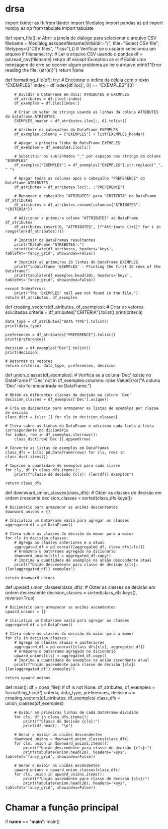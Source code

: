 # drsa

import tkinter as tk
from tkinter import filedialog
import pandas as pd
import numpy as np
from tabulate import tabulate

def open_file():
    # Abrir a janela de diálogo para selecionar o arquivo CSV
    filename = filedialog.askopenfilename(initialdir="/", title="Select CSV file",
                                           filetypes=(("CSV files", "*.csv"),))
    # Verificar se o usuário selecionou um arquivo
    if filename:
        try:
            # Ler o arquivo CSV usando o pandas
            df = pd.read_csv(filename)
            return df
        except Exception as e:
            # Exibir uma mensagem de erro se ocorrer algum problema ao ler o arquivo
            print(f"Error reading the file: {str(e)}")
    return None

def formatting_file(df):
    try:
        # Encontrar o índice da célula com o texto "EXEMPLES"
        index = df.index[df.iloc[:, 0] == "EXEMPLES"][0]

        # Dividir o DataFrame em dois: ATRIBUTES e EXEMPLES
        df_atributes = df.iloc[:index]
        df_exemples = df.iloc[index:]

        # Criar um vetor de strings usando as linhas da coluna ATRIBUTES do dataframe ATRIBUTES
        EXEMPLES_header = df_atributes.iloc[:, 0].tolist()

        # Atribuir os cabeçalhos do DataFrame EXEMPLES
        df_exemples.columns = ["EXEMPLES"] + list(EXEMPLES_header)

        # Apagar a primeira linha do DataFrame EXEMPLES
        df_exemples = df_exemples.iloc[1:]

        # Substituir os sublinhados "_" por espaços nas strings da coluna "EXEMPLES"
        df_exemples["EXEMPLES"] = df_exemples["EXEMPLES"].str.replace("_", " ")

        # Apagar todas as colunas após o cabeçalho "PREFERENCE" do DataFrame ATRIBUTES
        df_atributes = df_atributes.loc[:, :"PREFERENCE"]

        # Renomear o cabeçalho "ATRIBUTES" para "CRITERIA" no DataFrame df_atributes
        df_atributes = df_atributes.rename(columns={"ATRIBUTES": "CRITERIA"})

        # Adicionar a primeira coluna "ATTRIBUTES" ao DataFrame df_atributes
        df_atributes.insert(0, "ATTRIBUTES", [f"Attribute {i+1}" for i in range(len(df_atributes))])

        # Imprimir os DataFrames resultantes
        print("DataFrame 'ATRIBUTES':")
        print(tabulate(df_atributes, headers='keys', tablefmt='fancy_grid', showindex=False))
        
        # Imprimir as primeiras 20 linhas do DataFrame EXEMPLES
        print("\nDataframe 'EXEMPLES' - Printing the first 20 rows of the dataframe")
        print(tabulate(df_exemples.head(20), headers='keys', tablefmt='fancy_grid', showindex=False))

    except IndexError:
        print("The 'EXEMPLES' cell was not found in the file.")
    return df_atributes, df_exemples

def creating_vectors(df_atributes, df_exemples):
    # Criar os vetores solicitados
    criteria = df_atributes["CRITERIA"].tolist()
    print(criteria)

    data_type = df_atributes["DATA TYPE"].tolist()
    print(data_type)

    preferences = df_atributes["PREFERENCE"].tolist()
    print(preferences)

    decision = df_exemples["Dec"].tolist()
    print(decision)
    
    # Retornar os vetores
    return criteria, data_type, preferences, decision

def union_classes(df_exemples):
    # Verifica se a coluna 'Dec' existe no DataFrame
    if 'Dec' not in df_exemples.columns:
        raise ValueError("A coluna 'Dec' não foi encontrada no DataFrame.")

    # Obtém as diferentes classes de decisão na coluna 'Dec'
    decision_classes = df_exemples['Dec'].unique()
    
    # Cria um dicionário para armazenar as listas de exemplos por classe de decisão
    class_dict = {cls: [] for cls in decision_classes}
    
    # Itera sobre as linhas do DataFrame e adiciona cada linha à lista correspondente no dicionário
    for index, row in df_exemples.iterrows():
        class_dict[row['Dec']].append(row)
    
    # Converte as listas de exemplos em DataFrames
    class_dfs = {cls: pd.DataFrame(rows) for cls, rows in class_dict.items()}
    
    # Imprime a quantidade de exemplos para cada classe
    for cls, df in class_dfs.items():
        print(f"Classe de decisão {cls}: {len(df)} exemplos")
    
    return class_dfs

def downward_union_classes(class_dfs):
    # Obter as classes de decisão em ordem crescente
    decision_classes = sorted(class_dfs.keys())
    
    # Dicionário para armazenar as uniões descendentes
    downward_unions = {}
    
    # Inicializa um DataFrame vazio para agregar as classes
    aggregated_df = pd.DataFrame()
    
    # Itera sobre as classes de decisão da menor para a maior
    for cls in decision_classes:
        # Agrega as classes anteriores e a atual
        aggregated_df = pd.concat([aggregated_df, class_dfs[cls]])
        # Armazena o DataFrame agregado no dicionário
        downward_unions[cls] = aggregated_df.copy()
        # Imprime a quantidade de exemplos na união descendente atual
        print(f"União descendente para classe de decisão {cls}: {len(aggregated_df)} exemplos")
    
    return downward_unions

def upward_union_classes(class_dfs):
    # Obter as classes de decisão em ordem decrescente
    decision_classes = sorted(class_dfs.keys(), reverse=True)
    
    # Dicionário para armazenar as uniões ascendentes
    upward_unions = {}
    
    # Inicializa um DataFrame vazio para agregar as classes
    aggregated_df = pd.DataFrame()
    
    # Itera sobre as classes de decisão da maior para a menor
    for cls in decision_classes:
        # Agrega as classes atuais e posteriores
        aggregated_df = pd.concat([class_dfs[cls], aggregated_df])
        # Armazena o DataFrame agregado no dicionário
        upward_unions[cls] = aggregated_df.copy()
        # Imprime a quantidade de exemplos na união ascendente atual
        print(f"União ascendente para classe de decisão {cls}: {len(aggregated_df)} exemplos")
    
    return upward_unions

def main():
    df = open_file()
    if df is not None:
        df_atributes, df_exemples = formatting_file(df)
        criteria, data_type, preferences, decisions = creating_vectors(df_atributes, df_exemples)
        class_dfs = union_classes(df_exemples)
        
        # Exibir as primeiras linhas de cada DataFrame dividido
        for cls, df in class_dfs.items():
            print(f"Classe de decisão {cls}:")
            print(df.head(), "\n")
        
        # Gerar e exibir as uniões descendentes
        downward_unions = downward_union_classes(class_dfs)
        for cls, union in downward_unions.items():
            print(f"União descendente para classe de decisão {cls}:")
            print(tabulate(union.head(20), headers='keys', tablefmt='fancy_grid', showindex=False))
        
        # Gerar e exibir as uniões ascendentes
        upward_unions = upward_union_classes(class_dfs)
        for cls, union in upward_unions.items():
            print(f"União ascendente para classe de decisão {cls}:")
            print(tabulate(union.head(20), headers='keys', tablefmt='fancy_grid', showindex=False))

# Chamar a função principal
if __name__ == "__main__":
    main()
